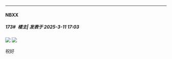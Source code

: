 ﻿
*****

####  NBXX  
##### 173#         楼主| 发表于 2025-3-11 17:03

<img src="https://p.sda1.dev/22/7c0979e43563631da2e28b671204233e/0WT_Z88NMAL__@31`ICUF_J.png" referrerpolicy="no-referrer">
<img src="https://p.sda1.dev/22/097434ea153e45b72474c7750b1991d7/C9J7AOW_9CQI`VKMMGBHSPP.png" referrerpolicy="no-referrer">

祝好

